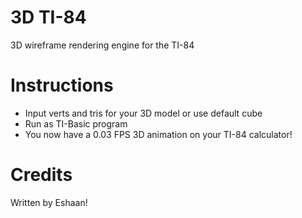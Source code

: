 # 3D TI-84
3D wireframe rendering engine for the TI-84
# Instructions
- Input verts and tris for your 3D model or use default cube
- Run as TI-Basic program
- You now have a 0.03 FPS 3D animation on your TI-84 calculator!
# Credits
Written by Eshaan!
